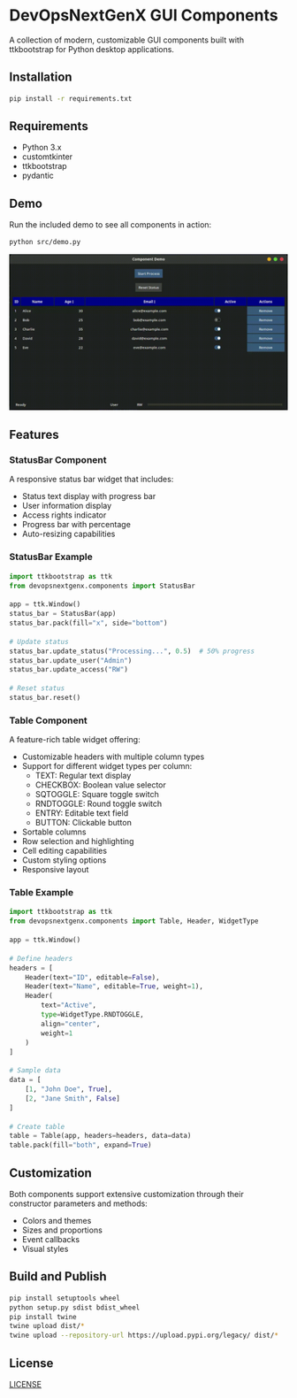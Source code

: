 # DevOpsNextGenX GUI Components

A collection of modern, customizable GUI components built with ttkbootstrap for Python desktop applications.

## Installation

```bash
pip install -r requirements.txt
```

## Requirements

- Python 3.x
- customtkinter
- ttkbootstrap
- pydantic

## Demo

Run the included demo to see all components in action:

```bash
python src/demo.py
```

![demo.gif](./docs/imgs/demo.gif)


## Features

### StatusBar Component
A responsive status bar widget that includes:
- Status text display with progress bar
- User information display
- Access rights indicator
- Progress bar with percentage
- Auto-resizing capabilities

### StatusBar Example

```python
import ttkbootstrap as ttk
from devopsnextgenx.components import StatusBar

app = ttk.Window()
status_bar = StatusBar(app)
status_bar.pack(fill="x", side="bottom")

# Update status
status_bar.update_status("Processing...", 0.5)  # 50% progress
status_bar.update_user("Admin")
status_bar.update_access("RW")

# Reset status
status_bar.reset()
```

### Table Component
A feature-rich table widget offering:
- Customizable headers with multiple column types
- Support for different widget types per column:
  - TEXT: Regular text display
  - CHECKBOX: Boolean value selector
  - SQTOGGLE: Square toggle switch
  - RNDTOGGLE: Round toggle switch
  - ENTRY: Editable text field
  - BUTTON: Clickable button
- Sortable columns
- Row selection and highlighting
- Cell editing capabilities
- Custom styling options
- Responsive layout

### Table Example

```python
import ttkbootstrap as ttk
from devopsnextgenx.components import Table, Header, WidgetType

app = ttk.Window()

# Define headers
headers = [
    Header(text="ID", editable=False),
    Header(text="Name", editable=True, weight=1),
    Header(
        text="Active",
        type=WidgetType.RNDTOGGLE,
        align="center",
        weight=1
    )
]

# Sample data
data = [
    [1, "John Doe", True],
    [2, "Jane Smith", False]
]

# Create table
table = Table(app, headers=headers, data=data)
table.pack(fill="both", expand=True)
```

## Customization

Both components support extensive customization through their constructor parameters and methods:

- Colors and themes
- Sizes and proportions
- Event callbacks
- Visual styles

## Build and Publish
```bash
pip install setuptools wheel
python setup.py sdist bdist_wheel
pip install twine
twine upload dist/*
twine upload --repository-url https://upload.pypi.org/legacy/ dist/*
```

## License

[LICENSE](./LICENSE.md)